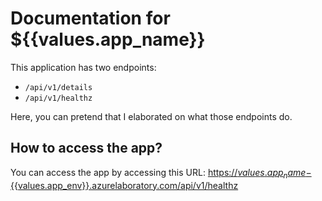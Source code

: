 # Documentation for ${{values.app_name}}

This application has two endpoints:

- `/api/v1/details`
- `/api/v1/healthz`

Here, you can pretend that I elaborated on what those endpoints do.

## How to access the app?

You can access the app by accessing this URL: [https://${{values.app_name}}-${{values.app_env}}.azurelaboratory.com/api/v1/healthz](https://${{values.app_name}}-${{values.app_env}}.azurelaboratory.com/api/v1/healthz)
